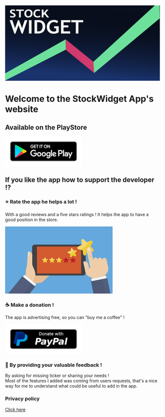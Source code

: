 ![StockWidget](/images/feature.png)
# Welcome to the StockWidget App's website

## Available on the PlayStore

[![Download the application](/images/playstore.png)](https://play.google.com/store/apps/details?id=com.stock.widget)

## If you like the app how to support the developer !?

### ⭐ Rate the app he helps a lot !

With a good reviews and a five stars ratings ! It helps the app to have a good position in the store. 

[![Rate the app](/images/rate-us.png)](https://play.google.com/store/apps/details?id=com.stock.widget)

### ☕ Make a donation !

The app is advertising free, so you can "buy me a coffee" !

[![Donate](/images/paypal.png)](https://www.paypal.com/paypalme/stockwidget)

### 💬 By providing your valuable feedback !

By asking for missing ticker or sharing your needs !  
Most of the features I added was coming from users requests, that's a nice way for me to understand what could be useful to add in the app.

### Privacy policy

[Click here](/privacy-policy.md)

